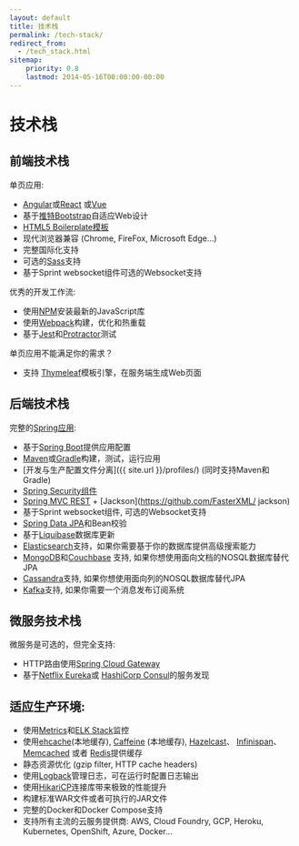 ```yaml
---
layout: default
title: 技术栈
permalink: /tech-stack/
redirect_from:
  - /tech_stack.html
sitemap:
    priority: 0.8
    lastmod: 2014-05-16T00:00:00-00:00
---
```


# <i class="fa fa-stack-overflow"></i> 技术栈

## 前端技术栈

单页应用:

*   [Angular](https://angular.io/)或[React](https://reactjs.org/) 或[Vue](https://vuejs.org/)
*   基于[推特Bootstrap](http://getbootstrap.com/)自适应Web设计
*   [HTML5 Boilerplate模板](http://html5boilerplate.com/)
*   现代浏览器兼容 (Chrome, FireFox, Microsoft Edge...)
*   完整国际化支持
*   可选的[Sass](https://www.npmjs.com/package/node-sass)支持
*   基于Sprint websocket组件可选的Websocket支持

优秀的开发工作流:

*   使用[NPM](https://www.npmjs.com/get-npm)安装最新的JavaScript库
*   使用[Webpack](https://webpack.js.org/)构建，优化和热重载
*   基于[Jest](https://facebook.github.io/jest/)和[Protractor](http://www.protractortest.org)测试

单页应用不能满足你的需求？

*   支持 [Thymeleaf](http://www.thymeleaf.org/)模板引擎，在服务端生成Web页面

## 后端技术栈

完整的[Spring应用](http://spring.io/):

*   基于[Spring Boot](http://projects.spring.io/spring-boot/)提供应用配置
*   [Maven](http://maven.apache.org/)或[Gradle](http://www.gradle.org/)构建，测试，运行应用
*   [开发与生产配置文件分离]({{ site.url }}/profiles/) (同时支持Maven和Gradle)
*   [Spring Security组件](http://docs.spring.io/spring-security/site/index.html)
*   [Spring MVC REST](http://spring.io/guides/gs/rest-service/) + [Jackson](https://github.com/FasterXML/   jackson)
*   基于Sprint websocket组件, 可选的Websocket支持
*   [Spring Data JPA](http://projects.spring.io/spring-data-jpa/)和Bean校验
*   基于[Liquibase](http://www.liquibase.org/)数据库更新
*   [Elasticsearch](https://github.com/elastic/elasticsearch)支持，如果你需要基于你的数据库提供高级搜索能力
*   [MongoDB](http://www.mongodb.org)和[Couchbase](https://www.couchbase.com) 支持, 如果你想使用面向文档的NOSQL数据库替代JPA
*   [Cassandra](http://cassandra.apache.org/)支持, 如果你想使用面向列的NOSQL数据库替代JPA
*   [Kafka](http://kafka.apache.org/)支持, 如果你需要一个消息发布订阅系统

## 微服务技术栈

微服务是可选的，但完全支持:

* HTTP路由使用[Spring Cloud Gateway](https://github.com/spring-cloud/spring-cloud-gateway)
* 基于[Netflix Eureka](https://github.com/Netflix/eureka)或 [HashiCorp Consul](https://www.consul.io/)的服务发现

## 适应生产环境:

*   使用[Metrics](http://metrics.dropwizard.io/)和[ELK Stack](https://www.elastic.co/products)监控
*   使用[ehcache](http://ehcache.org/)(本地缓存), [Caffeine](https://github.com/ben-manes/caffeine) (本地缓存), [Hazelcast](http://www.hazelcast.com/)、 [Infinispan](http://infinispan.org/)、 [Memcached](https://memcached.org/) 或者 [Redis](https://redis.io/)提供缓存
*   静态资源优化 (gzip filter, HTTP cache headers)
*   使用[Logback](http://logback.qos.ch/)管理日志，可在运行时配置日志输出
*   使用[HikariCP](https://github.com/brettwooldridge/HikariCP)连接库带来极致的性能提升
*   构建标准WAR文件或者可执行的JAR文件
*   完整的Docker和Docker Compose支持
*   支持所有主流的云服务提供商: AWS, Cloud Foundry, GCP, Heroku, Kubernetes, OpenShift, Azure, Docker…
